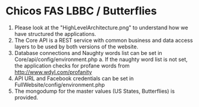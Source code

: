 Chicos FAS LBBC / Butterflies
===========
1. Please look at the "HighLevelArchitecture.png" to understand how we have structured the applications.
2. The Core API is a REST service with common business and data access layers to be used by both versions of the website.
3. Database connections and Naughty words list can be set in Core/api/config/environment.php
	a. If the naughty word list is not set, the application checks for profane words from http://www.wdyl.com/profanity
4. API URL and Facebook credentials can be set in FullWebsite/config/environment.php
5. The mongodump for the master values (US States, Butterflies) is provided.
